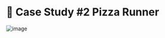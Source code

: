 # 🍕 Case Study #2 Pizza Runner 

![image](https://github.com/ishankcode/8-Weeks-SQL-Challenges/assets/66678343/8584a4b2-253b-4bec-8e4d-4efa8ba72372)


